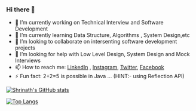 ### Hi there 👋

- 🔭 I’m currently working on Technical Interview and Software Development
- 🌱 I’m currently learning  Data Structure, Algorithms , System Design,etc
- 👯 I’m looking to collaborate on intersenting software development projects  
- 🤔 I’m looking for help with Low Level Design, System Design and Mock Interviews
- 📫 How to reach me: [LinkedIn](https://www.linkedin.com/in/shrinathjoshi/) , [Instagram](https://www.instagram.com/shrinathjoshi97/), [Twitter](https://twitter.com/ImShriJoshi), [Facebook](https://www.facebook.com/Shrinathjoshi97)
- ⚡ Fun fact: 2+2=5 is possible in Java ... (HINT:-  using Reflection API) 

[![Shrinath's GitHub stats](https://github-readme-stats.vercel.app/api?username=shrinathjoshi&show_icons=true&&count_private=true&title_color=000&icon_color=586069&theme=radical&text_color=586069&bg_color=fff&line_height=30&hide_title=true)](https://github.com/shrinathjoshi/shrinathjoshi)


[![Top Langs](https://github-readme-stats.vercel.app/api/top-langs/?username=shrinathjoshi)](https://github.com/shrinathjoshi/shrinathjoshi)

